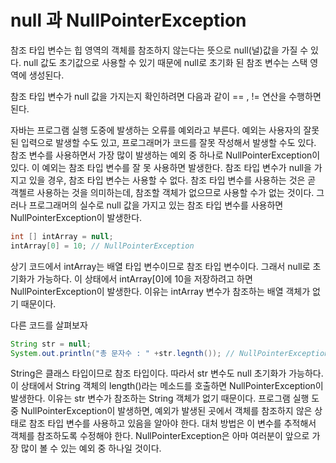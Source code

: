 # null 과 NullPointerException

참조 타입 변수는 힙 영역의 객체를 참조하지 않는다는 뜻으로 null(널)값을
가질 수 있다. null 값도 초기값으로 사용할 수 있기 때문에 null로 초기화
된 참조 변수는 스택 영역에 생성된다.

참조 타입 변수가 null 값을 가지는지 확인하려면 다음과 같이 == , != 
연산을 수행하면 된다. 

자바는 프로그램 실행 도중에 발생하는 오류를 예외라고 부른다.
예외는 사용자의 잘못된 입력으로 발생할 수도 있고, 프로그래머가
코드를 잘못 작성해서 발생할 수도 있다. 참조 변수를 사용하면서
가장 많이 발생하는 예외 중 하나로 NullPointerException이 있다.
이 예외는 참조 타입 변수를 잘 못 사용하면 발생한다.
참조 타입 변수가 null을 가지고 있을 경우, 참조 타입 변수는 사용할 수 없다.
참조 타입 변수를 사용하는 것은 곧 객첼르 사용하는 것을 의미하는데,
참조할 객체가 없으므로 사용할 수가 없는 것이다. 그러나 프로그래머의
실수로 null 값을  가지고 있는 참조 타입 변수를 사용하면
NullPointerException이 발생한다. 

```java
int [] intArray = null;
intArray[0] = 10; // NullPointerException
```

상기 코드에서 intArray는 배열 타입 변수이므로 참조 타입 변수이다.
그래서 null로 초기화가 가능하다. 이 상태에서 intArray[0]에
10을 저장하려고 하면 NullPointerException이 발생한다. 
이유는 intArray 변수가 참조하는 배열 객체가 없기 때문이다.

다른 코드를 살펴보자

```java
String str = null;
System.out.println("총 문자수 : " +str.legnth()); // NullPointerException
```

String은 클래스 타입이므로 참조 타입이다.
따라서 str 변수도 null 초기화가 가능하다. 이 상태에서 String 객체의
length()라는 메소드를 호출하면 NullPointerException이 발생한다.
이유는 str 변수가 참조하는 String 객체가 없기 때문이다. 
프로그램 실행 도중 NullPointerException이 발생하면, 예외가 발생된 곳에서
객체를 참조하지 않은 상태로 참조 타입 변수를 사용하고 있음을 알아야 한다.
대처 방법은 이 변수를 추적해서 객체를 참조하도록 수정해야 한다.
NullPointerException은 아마 여러분이 앞으로 가장 많이 볼 수 있는
예외 중 하나일 것이다.